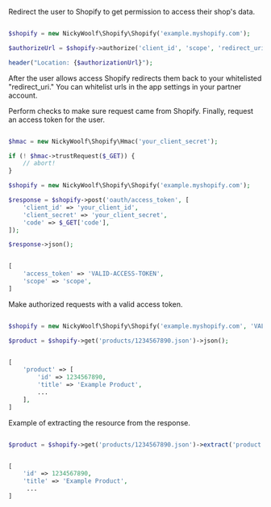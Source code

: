 Redirect the user to Shopify to get permission to access their shop's data.

```php

$shopify = new NickyWoolf\Shopify\Shopify('example.myshopify.com');

$authorizeUrl = $shopify->authorize('client_id', 'scope', 'redirect_uri');

header("Location: {$authorizationUrl}");

```

After the user allows access Shopify redirects them back to your whitelisted "redirect_uri." You can whitelist urls
in the app settings in your partner account.

Perform checks to make sure request came from Shopify. Finally, request an access token for the user.

```php

$hmac = new NickyWoolf\Shopify\Hmac('your_client_secret');

if (! $hmac->trustRequest($_GET)) {
    // abort!
}

$shopify = new NickyWoolf\Shopify\Shopify('example.myshopify.com');

$response = $shopify->post('oauth/access_token', [
    'client_id' => 'your_client_id',
    'client_secret' => 'your_client_secret',
    'code' => $_GET['code'],
]);

$response->json();

```

```php

[
    'access_token' => 'VALID-ACCESS-TOKEN',
    'scope' => 'scope',
]

```

Make authorized requests with a valid access token.


```php

$shopify = new NickyWoolf\Shopify\Shopify('example.myshopify.com', 'VALID-ACCESS-TOKEN');

$product = $shopify->get('products/1234567890.json')->json();

```

```php

[
    'product' => [
        'id' => 1234567890,
        'title' => 'Example Product',
        ...
    ],
]

```

Example of extracting the resource from the response.

```php

$product = $shopify->get('products/1234567890.json')->extract('product');

```

```php

[
    'id' => 1234567890,
    'title' => 'Example Product',
     ...
]

```
